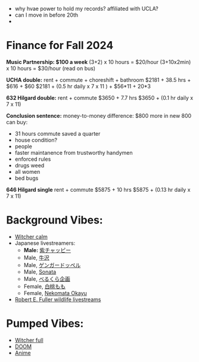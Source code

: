 - why hvae power to hold my records? affiliated with UCLA?
- can I move in before 20th
- 


# Finance for Fall 2024

**Music Partnership: $100 a week**
(3+2) x 10 hours = $20/hour
(3+10x2min) x 10 hours = $30/hour (read on bus)

**UCHA double:** 
rent + commute + choreshift + bathroom
$2181 + 38.5 hrs + $616 + $60
$2181 + (0.5 hr daily x 7 x 11 ) + $56\*11 + 20\*3

**632 Hilgard double:**
rent + commute
$3650 + 7.7 hrs
$3650 + (0.1 hr daily x 7 x 11)

**Conclusion sentence:** 
money-to-money difference: $800 more in new
800 can buy: 
- 31 hours commute saved a quarter
- house condition?
- people 
- faster maintanence from trustworthy handymen
- enforced rules 
- drugs weed 
- all women 
- bed bugs


**646 Hilgard single**
rent + commute
$5875 + 10 hrs
$5875 + (0.13 hr daily x 7 x 11)
# Background Vibes:
- [Witcher calm](https://open.spotify.com/playlist/316WbuvJe9I2pmfUFTG5ll?si=4c4ede9f34bc4c9b)
- Japanese livestreamers:
	- **Male:** [紫チャッピー](https://www.youtube.com/@yukkey-_-37564/streams)
	- Male, [牛沢](https://www.youtube.com/@uszw/videos)
	- Male, [ゲンガードッペル](https://www.youtube.com/@user-te4vw4jr6c/streams)
	- Male, [Sonata](https://www.youtube.com/@sonata4426/streams)
	- Male, [べるくら企画](https://www.youtube.com/@jakalopesoil7/streams)
	- Female, [白桃もも](https://www.youtube.com/@siramomo/streams)
	- Female, [Nekomata Okayu](https://www.youtube.com/@NekomataOkayu/streams)
- [Robert E. Fuller wildlife livestreams](https://www.youtube.com/@RobertEFuller/streams)

# Pumped Vibes:
- [Witcher full](https://open.spotify.com/playlist/4UCGrrz4WUWA5VpjVAX23k?si=c5197f59b9d54e5e)
- [DOOM](https://open.spotify.com/playlist/6s4aGjq9b42OP4nMGNCLUu)
- [Anime](https://open.spotify.com/playlist/37i9dQZF1DX0hAXqBDwvwI?si=4e52d78339584d0e)
